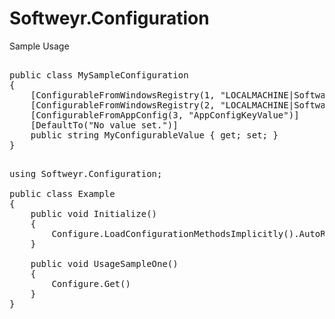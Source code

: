 Softweyr.Configuration
======================

Sample Usage

<pre>

public class MySampleConfiguration
{
    [ConfigurableFromWindowsRegistry(1, "LOCALMACHINE|Software|Softweyr|Sample")]
    [ConfigurableFromWindowsRegistry(2, "LOCALMACHINE|Software|Softweyr|Sample2")]
    [ConfigurableFromAppConfig(3, "AppConfigKeyValue")]
    [DefaultTo("No value set.")]
    public string MyConfigurableValue { get; set; }
}

</pre>

<pre>
using Softweyr.Configuration;

public class Example
{
    public void Initialize()
    {
        Configure.LoadConfigurationMethodsImplicitly().AutoRegisterConfigurationsWithNinject();
    }
    
    public void UsageSampleOne()
    {
        Configure.Get<MySampleConfiguration>()
    }
}


</pre>